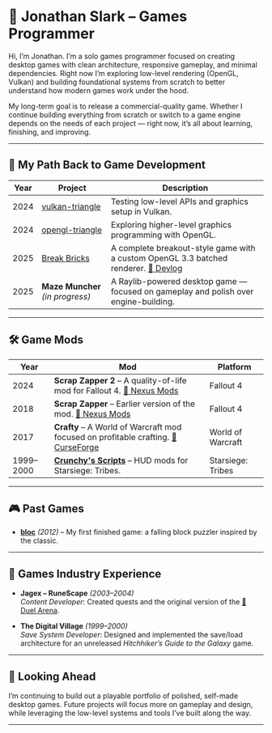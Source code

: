 # 👋 Jonathan Slark – Games Programmer

Hi, I’m Jonathan. I’m a solo games programmer focused on creating desktop games with clean architecture, responsive gameplay, and minimal dependencies. Right now I’m exploring low-level rendering (OpenGL, Vulkan) and building foundational systems from scratch to better understand how modern games work under the hood.

My long-term goal is to release a commercial-quality game. Whether I continue building everything from scratch or switch to a game engine depends on the needs of each project — right now, it’s all about learning, finishing, and improving.

---

## 🧭 My Path Back to Game Development

| Year | Project | Description |
|------|---------|-------------|
| 2024 | [vulkan-triangle](https://github.com/jonathan-slark/vulkan-triangle) | Testing low-level APIs and graphics setup in Vulkan. |
| 2024 | [opengl-triangle](https://github.com/jonathan-slark/opengl_triangle) | Exploring higher-level graphics programming with OpenGL. |
| 2025 | [Break Bricks](https://github.com/jonathan-slark/break-bricks/) | A complete breakout-style game with a custom OpenGL 3.3 batched renderer. [📝 Devlog](https://github.com/jonathan-slark/break-bricks/blob/main/DEVLOG.md) |
| 2025 | **Maze Muncher** *(in progress)* | A Raylib-powered desktop game — focused on gameplay and polish over engine-building. |

---

## 🛠️ Game Mods

| Year | Mod | Platform |
|------|-----|----------|
| 2024 | **Scrap Zapper 2** – A quality-of-life mod for Fallout 4. [🔗 Nexus Mods](https://www.nexusmods.com/fallout4/mods/77107) | Fallout 4 |
| 2018 | **Scrap Zapper** – Earlier version of the mod. [🔗 Nexus Mods](https://www.nexusmods.com/fallout4/mods/32158) | Fallout 4 |
| 2017 | **Crafty** – A World of Warcraft mod focused on profitable crafting. [🔗 CurseForge](https://www.curseforge.com/wow/addons/crafty) | World of Warcraft |
| 1999–2000 | [**Crunchy's Scripts**](https://github.com/jonathan-slark/crunchys-scripts) – HUD mods for Starsiege: Tribes. | Starsiege: Tribes |

---

## 🎮 Past Games

- [**bloc**](https://github.com/jonathan-slark/bloc) *(2012)* – My first finished game: a falling block puzzler inspired by the classic.

---

## 🏢 Games Industry Experience

- **Jagex – RuneScape** *(2003–2004)*  
  *Content Developer*: Created quests and the original version of the [🔗 Duel Arena](https://runescape.wiki/w/Duel_Arena).

- **The Digital Village** *(1999–2000)*  
  *Save System Developer*: Designed and implemented the save/load architecture for an unreleased *Hitchhiker’s Guide to the Galaxy* game.

---

## 🎯 Looking Ahead

I’m continuing to build out a playable portfolio of polished, self-made desktop games. Future projects will focus more on gameplay and design, while leveraging the low-level systems and tools I’ve built along the way.

---
